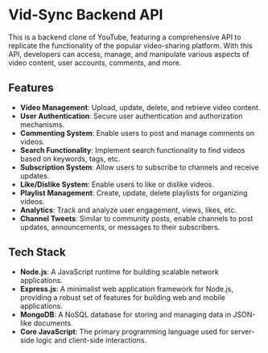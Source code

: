 # Vid-Sync Backend API

This is a backend clone of YouTube, featuring a comprehensive API to replicate the functionality of the popular video-sharing platform. With this API, developers can access, manage, and manipulate various aspects of video content, user accounts, comments, and more.

## Features

- **Video Management**: Upload, update, delete, and retrieve video content.
- **User Authentication**: Secure user authentication and authorization mechanisms.
- **Commenting System**: Enable users to post and manage comments on videos.
- **Search Functionality**: Implement search functionality to find videos based on keywords, tags, etc.
- **Subscription System**: Allow users to subscribe to channels and receive updates.
- **Like/Dislike System**: Enable users to like or dislike videos.
- **Playlist Management**: Create, update, delete playlists for organizing videos.
- **Analytics**: Track and analyze user engagement, views, likes, etc.
- **Channel Tweets**: Similar to community posts, enable channels to post updates, announcements, or messages to their subscribers.

## Tech Stack

- **Node.js**: A JavaScript runtime for building scalable network applications.
- **Express.js**: A minimalist web application framework for Node.js, providing a robust set of features for building web and mobile applications.
- **MongoDB**: A NoSQL database for storing and managing data in JSON-like documents.
- **Core JavaScript**: The primary programming language used for server-side logic and client-side interactions.
